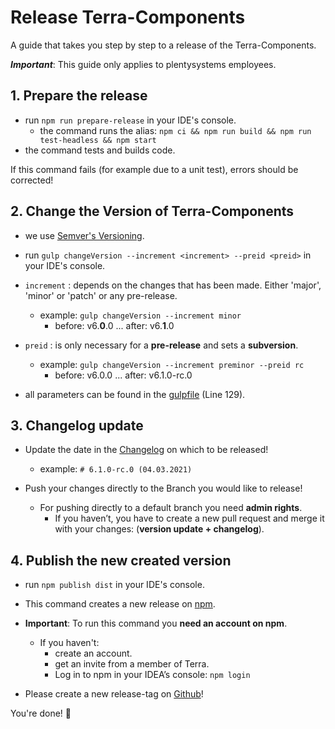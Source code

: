 # Release Terra-Components

A guide that takes you step by step to a release of the Terra-Components.

_**Important**_: This guide only applies to plentysystems employees.

## 1. Prepare the release

-   run `npm run prepare-release` in your IDE's console.
    -   the command runs the alias: `npm ci && npm run build && npm run test-headless && npm start`
-   the command tests and builds code.

If this command fails (for example due to a unit test), errors should be corrected!

## 2. Change the Version of Terra-Components

-   we use [Semver's Versioning](https://semver.org/).

-   run `gulp changeVersion --increment <increment> --preid <preid>` in your IDE's console.

-   `increment` : depends on the changes that has been made. Either 'major', 'minor' or 'patch' or any pre-release.
    -   example: `gulp changeVersion --increment minor`
        -   before: v6.**0**.0 ... after: v6.**1**.0
-   `preid` : is only necessary for a **pre-release** and sets a **subversion**.
    -   example: `gulp changeVersion --increment preminor --preid rc`
        -   before: v6.0.0 ... after: v6.1.0-rc.0
-   all parameters can be found in the [gulpfile](./gulpfile.js) (Line 129).

## 3. Changelog update

-   Update the date in the [Changelog](./CHANGELOG.md) on which to be released!

    -   example: `# 6.1.0-rc.0 (04.03.2021)`

-   Push your changes directly to the Branch you would like to release!
    -   For pushing directly to a default branch you need **admin rights**.
        -   If you haven’t, you have to create a new pull request and merge it with your changes: (**version update + changelog**).

## 4. Publish the new created version

-   run `npm publish dist` in your IDE's console.
-   This command creates a new release on [npm](https://www.npmjs.com/package/@plentymarkets/terra-components).
-   **Important**: To run this command you **need an account on npm**.

    -   If you haven't:
        -   create an account.
        -   get an invite from a member of Terra.
        -   Log in to npm in your IDEA’s console: `npm login`

-   Please create a new release-tag on [Github](https://github.com/plentymarkets/terra-components/releases)!

You're done! 🥳
